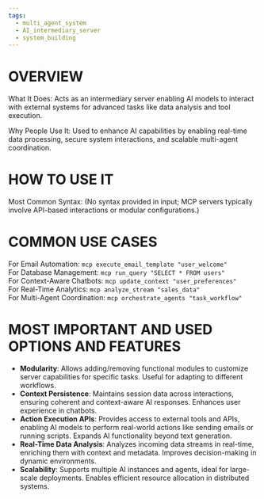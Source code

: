 ```yaml
---
tags:
  - multi_agent_system
  - AI_intermediary_server
  - system_building
---
```

# OVERVIEW

What It Does: Acts as an intermediary server enabling AI models to interact with external systems for advanced tasks like data analysis and tool execution.  

Why People Use It: Used to enhance AI capabilities by enabling real-time data processing, secure system interactions, and scalable multi-agent coordination.  

# HOW TO USE IT  

Most Common Syntax: (No syntax provided in input; MCP servers typically involve API-based interactions or modular configurations.)  

# COMMON USE CASES  

For Email Automation: `mcp execute_email_template "user_welcome"`  
For Database Management: `mcp run_query "SELECT * FROM users"`  
For Context-Aware Chatbots: `mcp update_context "user_preferences"`  
For Real-Time Analytics: `mcp analyze_stream "sales_data"`  
For Multi-Agent Coordination: `mcp orchestrate_agents "task_workflow"`  

# MOST IMPORTANT AND USED OPTIONS AND FEATURES  

- **Modularity**: Allows adding/removing functional modules to customize server capabilities for specific tasks. Useful for adapting to different workflows.  
- **Context Persistence**: Maintains session data across interactions, ensuring coherent and context-aware AI responses. Enhances user experience in chatbots.  
- **Action Execution APIs**: Provides access to external tools and APIs, enabling AI models to perform real-world actions like sending emails or running scripts. Expands AI functionality beyond text generation.  
- **Real-Time Data Analysis**: Analyzes incoming data streams in real-time, enriching them with context and metadata. Improves decision-making in dynamic environments.  
- **Scalability**: Supports multiple AI instances and agents, ideal for large-scale deployments. Enables efficient resource allocation in distributed systems.